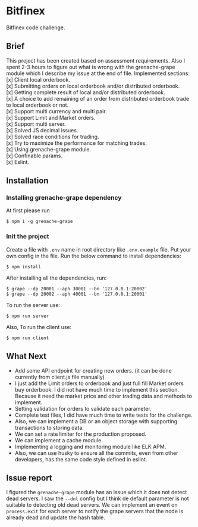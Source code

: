 # Bitfinex
Bitfinex code challenge.

## Brief
This project has been created based on assessment requirements. Also I spent 2-3 hours to figure out what is wrong with the grenache-grape module which I describe my issue at the end of file.
Implemented sections:
 [x] Client local orderbook.  
 [x] Submitting orders on local orderbook and/or distributed orderbook.  
 [x] Getting complete result of local and/or distributed orderbook.  
 [x] A choice to add remaining of an order from distributed orderbook trade to local orderbook or not.  
 [x] Support multi currency and multi pair.  
 [x] Support Limit and Market orders.  
 [x] Support multi server.  
 [x] Solved JS decimal issues.  
 [x] Solved race conditions for trading.  
 [x] Try to maximize the performance for matching trades.  
 [x] Using grenache-grape module.  
 [x] Confinable params.  
 [x] Eslint.  

## Installation

### Installing grenache-grape dependency
At first please run
```
$ npm i -g grenache-grape
```

### Init the project
Create a file with `.env` name in root directory like `.env.example` file.
Put your own config in the file. Run the below command to install dependencies:
```
$ npm install
```
After installing all the dependencies, run:
```
$ grape --dp 20001 --aph 30001 --bn '127.0.0.1:20002'
$ grape --dp 20002 --aph 40001 --bn '127.0.0.1:20001'
```
To run the server use:
```
$ npm run server
```
Also, To run the client use:
```
$ npm run client
```


## What Next
- Add some API endpoint for creating new orders. (it can be done currently from client.js file manually)
- I just add the Limit orders to orderbook and just full fill Market orders buy orderbook. I did not have much time to implement this section. Because it need the market price and other trading data and methods to implement.
- Setting validation for orders to validate each parameter.
- Complete test files, I did have much time to write tests for the challenge.
- Also, we can implement a DB or an object storage with supporting transactions to storing data.
- We can set a rate limiter for the production proposed.
- We can implement a cache module.
- Implementing a logging and monitoring module like ELK APM.
- Also, we can use husky to ensure all the commits, even from other developers, has the same code style defined in eslint.

## Issue report
I figured the `grenache-grape` module has an issue which it does not detect dead servers. I saw the `--dnl` config but I think de default parameter is not suitable to detecting old dead servers. We can implement an event on `process.exit` for each server to notify the grape servers that the node is already dead and update the hash table.
